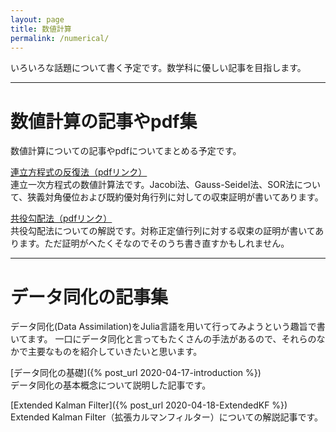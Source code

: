 ```yaml
---
layout: page
title: 数値計算
permalink: /numerical/
---
```

いろいろな話題について書く予定です。数学科に優しい記事を目指します。

---
# 数値計算の記事やpdf集
数値計算についての記事やpdfについてまとめる予定です。

[連立方程式の反復法（pdfリンク）](/blog_pdf/iterative_method/iterative_method.pdf)<br>
連立一次方程式の数値計算法です。Jacobi法、Gauss-Seidel法、SOR法について、狭義対角優位および既約優対角行列に対しての収束証明が書いてあります。

[共役勾配法（pdfリンク）](/blog_pdf/cg_method/cg_method.pdf)<br>
共役勾配法についての解説です。対称正定値行列に対する収束の証明が書いてあります。ただ証明がへたくそなのでそのうち書き直すかもしれません。

---
# データ同化の記事集
データ同化(Data Assimilation)をJulia言語を用いて行ってみようという趣旨で書いてます。
一口にデータ同化と言ってもたくさんの手法があるので、それらのなかで主要なものを紹介していきたいと思います。

[データ同化の基礎]({% post_url 2020-04-17-introduction %})<br>
データ同化の基本概念について説明した記事です。

[Extended Kalman Filter]({% post_url 2020-04-18-ExtendedKF %})<br>
Extended Kalman Filter（拡張カルマンフィルター）についての解説記事です。


